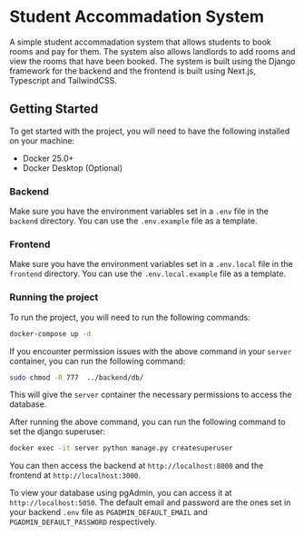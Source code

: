# Student Accommadation System

A simple student accommadation system that allows students to book rooms and pay for them. The system also allows landlords to add rooms and view the rooms that have been booked. The system is built using the Django framework for the backend and the frontend is built using Next.js, Typescript and TailwindCSS.

## Getting Started

To get started with the project, you will need to have the following installed on your machine:

- Docker 25.0+
- Docker Desktop (Optional)

### Backend

Make sure you have the environment variables set in a `.env` file in the `backend` directory. You can use the `.env.example` file as a template.

### Frontend

Make sure you have the environment variables set in a `.env.local` file in the `frontend` directory. You can use the `.env.local.example` file as a template.

### Running the project

To run the project, you will need to run the following commands:

```bash
docker-compose up -d
```

If you encounter permission issues with the above command in your `server` container, you can run the following command:

```bash
sudo chmod -R 777  ../backend/db/
```

This will give the `server` container the necessary permissions to access the database.

After running the above command, you can run the following command to set the django superuser:

```bash
docker exec -it server python manage.py createsuperuser
```

You can then access the backend at `http://localhost:8000` and the frontend at `http://localhost:3000`.

To view your database using pgAdmin, you can access it at `http://localhost:5050`. The default email and password are the ones set in your backend `.env` file as `PGADMIN_DEFAULT_EMAIL` and `PGADMIN_DEFAULT_PASSWORD` respectively.
